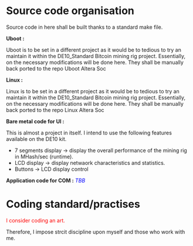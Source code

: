 Source code organisation
========================

Source code in here shall be built thanks to a standard make file.

__Uboot :__

Uboot is to be set in a different project as it would be to tedious to try an maintain it
within the DE10_Standard Bitcoin mining rig project. Essentially, on the necessary modifications will
be done here. They shall be manually back ported to the repo Uboot Altera Soc

__Linux :__

Linux is to be set in a different project as it would be to tedious to try an maintain it
within the DE10_Standard Bitcoin mining rig project. Essentially, on the necessary modifications will
be done here. They shall be manually back ported to the repo Linux Altera Soc

__Bare metal code for UI :__ 

This is almost a project in itself. I intend to use the following features available on the DE10 kit.

 - 7 segments display -> display the overall performance of the mining rig in MHash/sec (runtime).
 - LCD display  -> display netwaork characteristics and statistics.
 - Buttons  -> LCD display control

__Application code for COM :__ 
<span style="color:blue">*TBB*</span>
   
Coding standard/practises
=========================

<span style="color:red">I consider coding an art.</span>

Therefore, I impose strcit discipline upon myself and those who work with me.